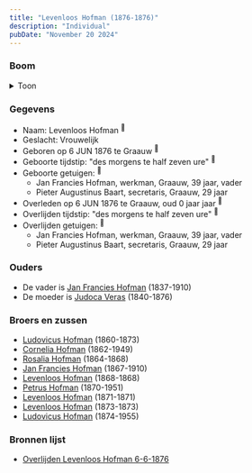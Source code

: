 ```yaml
---
title: "Levenloos Hofman (1876-1876)"
description: "Individual"
pubDate: "November 20 2024"
---
```


### Boom
<details><summary>Toon</summary>

![test](https://www.plantuml.com/plantuml/svg/dP9DQm8n48Rl-HM37jeUX5stQYkBMCjkgnGHQdkLR39gC9j8agr8sV_U-2qLsj9JmipxpZoPITSwQboHIs8NGYsfeJbab2rcHXUAFsgf3JX3bVKfL8xC1KTWmZ29kplcIxU67FCCZTs5h4E3sgsNICwgCacjXKy203rjE9hnNB25GclZEAT2TJeGaPAGAnXjMrcoSrG6L47g4PX02yzwcbDL0MgX7mH1r02e9b7QI7k-zETKeEGbnEsCPkj9ffsJsEv0U0U3Xw4_eXOy6KgBrPdKBWef9rJn2JFQsanxf8qdXDTa1E5z61myvP6eu9fHU4T3xGcbvL7INX8bqGye_U7OSzm6S7tpPvGc3DuszAtc1KdSNY7dGisyh1v0clIyhXbkeL8F5KPGbM8sTskKKgyyM4dsSwlLzWgofpy5zauVyAbwequExLxm0vNK-liUl0QEM_nz29SF-jSCI1SLzr_t2m00)
</details>

### Gegevens
- Naam: Levenloos Hofman <sup><a href="../s00420/" style="text-decoration:none" title="Overlijden Levenloos Hofman 6-6-1876">:link:</a></sup>
- Geslacht: Vrouwelijk
- Geboren op 6 JUN 1876 te Graauw <sup><a href="../s00420/" style="text-decoration:none" title="Overlijden Levenloos Hofman 6-6-1876">:link:</a></sup>
- Geboorte tijdstip: "des morgens te half zeven ure" <sup><a href="../s00420/" style="text-decoration:none" title="Overlijden Levenloos Hofman 6-6-1876">:link:</a></sup>
- Geboorte getuigen: <sup><a href="../s00420/" style="text-decoration:none" title="Overlijden Levenloos Hofman 6-6-1876">:link:</a></sup>
  - Jan Francies Hofman, werkman, Graauw, 39 jaar, vader
  - Pieter Augustinus Baart, secretaris, Graauw, 29 jaar
- Overleden op 6 JUN 1876 te Graauw, oud 0 jaar jaar <sup><a href="../s00420/" style="text-decoration:none" title="Overlijden Levenloos Hofman 6-6-1876">:link:</a></sup>
- Overlijden tijdstip: "des morgens te half zeven ure" <sup><a href="../s00420/" style="text-decoration:none" title="Overlijden Levenloos Hofman 6-6-1876">:link:</a></sup>
- Overlijden getuigen: <sup><a href="../s00420/" style="text-decoration:none" title="Overlijden Levenloos Hofman 6-6-1876">:link:</a></sup>
  - Jan Francies Hofman, werkman, Graauw, 39 jaar, vader
  - Pieter Augustinus Baart, secretaris, Graauw, 29 jaar

### Ouders
- De vader is [Jan Francies Hofman](../i00035/) (1837-1910)
- De moeder is [Judoca Veras](../i00037/) (1840-1876)

### Broers en zussen
- [Ludovicus Hofman](../i00243/) (1860-1873)
- [Cornelia Hofman](../i00244/) (1862-1949)
- [Rosalia Hofman](../i00245/) (1864-1868)
- [Jan Francies Hofman](../i00246/) (1867-1910)
- [Levenloos Hofman](../i00247/) (1868-1868)
- [Petrus Hofman](../i00248/) (1870-1951)
- [Levenloos Hofman](../i00249/) (1871-1871)
- [Levenloos Hofman](../i00250/) (1873-1873)
- [Ludovicus Hofman](../i00251/) (1874-1955)

### Bronnen lijst
- [Overlijden Levenloos Hofman 6-6-1876](../s00420/)